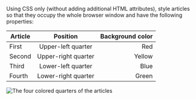 Using CSS only (without adding additional HTML attributes), style articles so that they occupy the whole browser window and have the following properties:

| Article       | Position            | Background color  |
| ------------- |:-------------------:| -----------------:|
| First         | Upper-left quarter  | Red               |
| Second        | Upper-right quarter | Yellow            |
| Third         | Lower-left quarter  | Blue              |
| Fourth        | Lower-right quarter | Green             |


![The four colored quarters of the articles](https://www.testdome.com/Files/Resources/12362/5c7aa3e6-e30e-43ab-8342-e06993926ba5.png)

